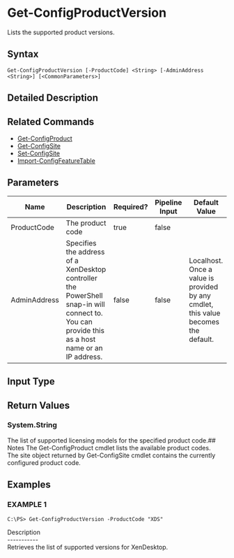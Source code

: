 ﻿# Get-ConfigProductVersion

   Lists the supported product versions.

## Syntax
```
Get-ConfigProductVersion [-ProductCode] <String> [-AdminAddress <String>] [<CommonParameters>]
```

## Detailed Description
   

## Related Commands
  * [Get-ConfigProduct](Get-ConfigProduct/)
  * [Get-ConfigSite](Get-ConfigSite/)
  * [Set-ConfigSite](Set-ConfigSite/)
  * [Import-ConfigFeatureTable](Import-ConfigFeatureTable/)
## Parameters

| Name   | Description | Required? | Pipeline Input | Default Value |
| --- | --- | --- | --- | --- |
| ProductCode | The product code | true | false |  |
| AdminAddress | Specifies the address of a XenDesktop controller the PowerShell snap-in will connect to. You can provide this as a host name or an IP address. | false | false | Localhost. Once a value is provided by any cmdlet, this value becomes the default. |

## Input Type
### 
   
## Return Values
### System.String
   The list of supported licensing models for the specified product code.## Notes
   The Get-ConfigProduct cmdlet lists the available product codes.<br>    The site object returned by Get-ConfigSite cmdlet contains the currently configured product code.
## Examples

### EXAMPLE 1
```
C:\PS> Get-ConfigProductVersion -ProductCode "XDS"
```
   Description<br>-----------<br>Retrieves the list of supported versions for XenDesktop.
